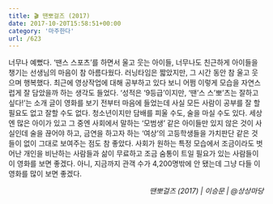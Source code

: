 ```yaml
---
title: 🎬 땐뽀걸즈 (2017)
date: 2017-10-20T15:58:51+00:00
category: '마주한다'
url: /623
---
```


너무나 예뻤다. &#8216;땐스 스포츠&#8217;를 하면서 울고 웃는 아이들, 너무나도 친근하게 아이들을 챙기는 선생님의 마음이 참 아름다웠다. 러닝타임은 짧았지만, 그 시간 동안 참 울고 웃으며 행복했다. 최근에 영상작업에 대해 공부하고 있다 보니 어쩜 이렇게 모습을 자연스럽게 잘 담았을까 하는 생각도 들었다. &#8216;성적은 &#8216;9등급&#8217;이지만, &#8216;땐&#8217;스 스&#8217;뽀&#8217;츠는 잘하고 싶다!&#8217;는 소개 글이 영화를 보기 전부터 마음에 들었는데 사실 모든 사람이 공부를 잘 할 필요도 없고 잘할 수도 없다. 청소년이지만 담배를 피울 수도, 술을 마실 수도 있다. 세상엔 많은 아이가 있고 그 중엔 사회에서 말하는 &#8216;모범생&#8217; 같은 아이들만 있지 않은 것이 사실인데 술을 끊어야 하고, 금연을 하고자 하는 &#8216;여상&#8217;의 고등학생들을&nbsp;가치판단 같은 것들이 없이 그대로 보여주는 점도 참 좋았다. 사회가 원하는 특정 모습에서 조금이라도 벗어난 개인을 비난하는 사람들과 삶이 무료하고 조금 숨통이 트일 필요가 있는 사람들이 이 영화를 보면 좋겠다. 아니, 지금까지 관객 수가 4,200명밖에 안 됐는데 그냥 다들 이 영화를 많이 보면 좋겠다.

<p style="text-align:right">
  <em>땐뽀걸즈 (2017) | 이승문</em><em>&nbsp;| @상상마당</em>
</p>